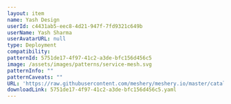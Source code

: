 ```yaml
---
layout: item
name: Yash Design
userId: c4431ab5-eec8-4d21-947f-7fd9321c649b
userName: Yash Sharma
userAvatarURL: null
type: Deployment
compatibility: 
patternId: 5751de17-4f97-41c2-a3de-bfc156d456c5
image: /assets/images/patterns/service-mesh.svg
patternInfo: ""
patternCaveats: ""
URL: 'https://raw.githubusercontent.com/meshery/meshery.io/master/catalog/5751de17-4f97-41c2-a3de-bfc156d456c5.yaml'
downloadLink: 5751de17-4f97-41c2-a3de-bfc156d456c5.yaml
---
```

